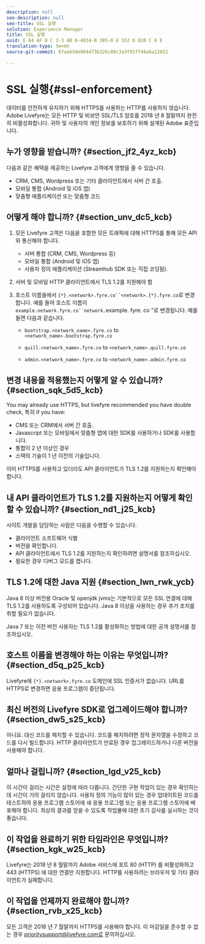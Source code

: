 ```yaml
---
description: null
seo-description: null
seo-title: SSL 실행
solution: Experience Manager
title: SSL 실행
uuid: E 64 AF 8 C 2-3 AB 6-4034-B 385-0 E 552 D 828 C 6 E
translation-type: tm+mt
source-git-commit: 67aeb3de964473b326c88c3a3f81ff48a6a12652

---
```



# SSL 실행{#ssl-enforcement}

데이터를 안전하게 유지하기 위해 HTTPS를 사용하는 HTTP를 사용하지 않습니다. Adobe Livefyre는 모든 HTTP 및 비보안 SSL/TLS 암호를 2018 년 8 월말까지 완전히 비활성화합니다. 귀하 및 사용자의 개인 정보를 보호하기 위해 설계된 Adobe 표준입니다.

## 누가 영향을 받습니까? {#section_jf2_4yz_kcb}

다음과 같은 혜택을 제공하는 Livefyre 고객에게 영향을 줄 수 있습니다.

* CRM, CMS, Wordpress 또는 기타 클라이언트에서 서버 간 호출.
* 모바일 통합 (Android 및 iOS 앱)
* 맞춤형 애플리케이션 또는 맞춤형 코드

## 어떻게 해야 합니까? {#section_unv_dc5_kcb}

1. 모든 Livefyre 고객은 다음을 포함한 모든 트래픽에 대해 HTTPS를 통해 모든 API와 통신해야 합니다.

   * 서버 통합 (CRM, CMS, Wordpress 등)
   * 모바일 통합 (Android 및 iOS 앱)
   * 사용자 정의 애플리케이션 (Streamhub SDK 또는 직접 코딩됨).

1. 서버 및 모바일 HTTP 클라이언트에서 TLS 1.2를 지원해야 함
1. 호스트 이름을에서 `{*}.<network>.fyre.co``<network>.{*}.fyre.co`로 변경합니다. 예를 들어 호스트 이름이 `example.network.fyre.co``network.`example. fyre. co "로 변경됩니다. 예를 들면 다음과 같습니다.

   * `bootstrap.<network_name>.fyre.co` to `<network_name>.bootstrap.fyre.co`

   * `quill.<network_name>.fyre.co` to `<network_name>.quill.fyre.co`

   * `admin.<network_name>.fyre.co` to `<network_name>.admin.fyre.co`

## 변경 내용을 적용했는지 어떻게 알 수 있습니까? {#section_sqk_5d5_kcb}

You may already use HTTPS, but livefyre recommended you have double check, 특히 if you have:

* CMS 또는 CRM에서 서버 간 호출.
* Javascript 또는 모바일에서 맞춤형 앱에 대한 SDK를 사용하거나 SDK를 사용합니다.
* 통합이 2 년 이상인 경우
* 스택의 기술이 1 년 이전의 기술입니다.

이미 HTTPS를 사용하고 있더라도 API 클라이언트가 TLS 1.2를 지원하는지 확인해야 합니다.

## 내 API 클라이언트가 TLS 1.2를 지원하는지 어떻게 확인할 수 있습니까? {#section_nd1_j25_kcb}

사이트 개발을 담당하는 사람은 다음을 수행할 수 있습니다.

* 클라이언트 소프트웨어 식별
* 버전을 확인합니다.
* API 클라이언트에서 TLS 1.2를 지원하는지 확인하려면 설명서를 참조하십시오.
* 필요한 경우 디버그 모드를 켭니다.

## TLS 1.2에 대한 Java 지원 {#section_lwn_rwk_ycb}

Java 8 이상 버전용 Oracle 및 openjdk jvms는 기본적으로 모든 SSL 연결에 대해 TLS 1.2를 사용하도록 구성되어 있습니다. Java 8 이상을 사용하는 경우 추가 조치를 취할 필요가 없습니다.

Java 7 또는 이전 버전 사용자는 TLS 1.2를 활성화하는 방법에 대한 공개 설명서를 참조하십시오.

## 호스트 이름을 변경해야 하는 이유는 무엇입니까? {#section_d5q_p25_kcb}

Livefyre에 `{*}.<network>.fyre.co` 도메인에 SSL 인증서가 없습니다. URL를 HTTPS로 변경하면 응용 프로그램이 중단됩니다.

## 최신 버전의 Livefyre SDK로 업그레이드해야 합니까? {#section_dw5_s25_kcb}

아니요. 대신 코드를 패치할 수 있습니다. 코드를 패치하려면 정적 문자열을 수정하고 코드를 다시 빌드합니다. HTTP 클라이언트가 만료된 경우 업그레이드하거나 다른 버전을 사용해야 합니다.

## 얼마나 걸립니까? {#section_lgd_v25_kcb}

이 시간이 걸리는 시간은 설정에 따라 다릅니다. 간단한 구현 작업이 있는 경우 확인하는 데 시간이 거의 걸리지 않습니다. 사용자 정의 기능이 많이 있는 경우 업데이트된 코드를 테스트하여 응용 프로그램 스토어에 새 응용 프로그램 또는 응용 프로그램 스토어에 배포해야 합니다. 최상의 결과를 얻을 수 있도록 작업물에 대한 초기 감사를 실시하는 것이 좋습니다.

## 이 작업을 완료하기 위한 타임라인은 무엇입니까? {#section_kgk_w25_kcb}

Livefyre는 2018 년 8 월말까지 Adobe 서비스에 포트 80 (HTTP) 를 비활성화하고 443 (HTTPS) 에 대한 연결만 지원합니다. HTTP를 사용하려는 브라우저 및 기타 클라이언트가 실패합니다.

## 이 작업을 언제까지 완료해야 합니까? {#section_rvb_x25_kcb}

모든 고객은 2018 년 7 월말까지 HTTPS를 사용해야 합니다. 이 마감일을 준수할 수 없는 경우 prioritysupport@livefyre.com로 문의하십시오.
